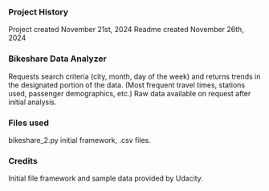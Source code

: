 ### Project History
Project created November 21st, 2024
Readme created November 26th, 2024

### Bikeshare Data Analyzer
Requests search criteria (city, month, day of the week) and returns trends in the designated portion of the data. (Most frequent travel times, stations used, passenger demographics, etc.) Raw data available on request after initial analysis.

### Files used
bikeshare_2.py initial framework, .csv files.

### Credits
Initial file framework and sample data provided by Udacity.

